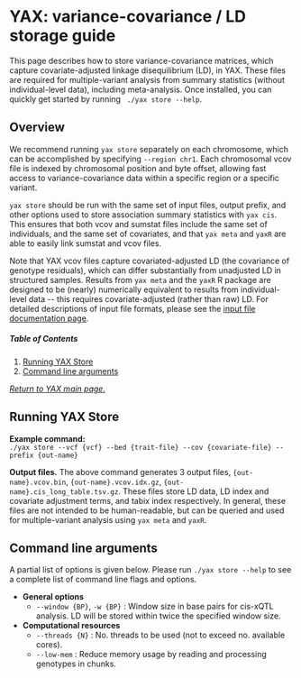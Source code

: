 

# YAX: variance-covariance / LD storage guide
This page describes how to store variance-covariance matrices, which capture covariate-adjusted linkage disequilibrium (LD), in YAX. These files are required for multiple-variant analysis from summary statistics (without individual-level data), including meta-analysis.  Once installed, you can quickly get started by running ` ./yax store --help`. <br />

## Overview
We recommend running `yax store` separately on each chromosome, which can be accomplished by specifying `--region chr1`.  Each chromosomal vcov file is indexed by chromosomal position and byte offset, allowing fast access to variance-covariance data within a specific region or a specific variant.<br />

`yax store` should be run with the same set of input files, output prefix, and other options used to store association summary statistics with `yax cis`.  This ensures that both vcov and sumstat files include the same set of individuals, and the same set of covariates, and that `yax meta` and `yaxR` are able to easily link sumstat and vcov files.  <br />

Note that YAX vcov files capture covariated-adjusted LD (the covariance of genotype residuals), which can differ substantially from unadjusted LD in structured samples.  Results from `yax meta` and the `yaxR` R package are designed to be (nearly) numerically equivalent to results from individual-level data -- this requires covariate-adjusted (rather than raw) LD.  For detailed descriptions of input file formats, please see the [input file documentation page](/doc/input_files.md). <br />

##### Table of Contents  

 1. [Running YAX Store](#running-yax-store)
 2. [Command line arguments](#command-line-arguments)

 [*Return to YAX main page.*](/../../)

## Running YAX Store
**Example command:** <br />
 `./yax store --vcf {vcf} --bed {trait-file} --cov {covariate-file} --prefix {out-name}` <br />

 **Output files.** The above command generates 3 output files, `{out-name}.vcov.bin`, `{out-name}.vcov.idx.gz`, `{out-name}.cis_long_table.tsv.gz`.  These files store LD data, LD index and covariate adjustment terms, and tabix index respectively. In general, these files are not intended to be human-readable, but can be queried and used for multiple-variant analysis using `yax meta` and `yaxR`. <br />

## Command line arguments
A partial list of options is given below.  Please run `./yax store --help` to see a complete list of command line flags and options. 
 - **General options**
	  - `--window {BP}`, `-w {BP}` : Window size in base pairs for cis-xQTL analysis.  LD will be stored within twice the specified window size. 
 - **Computational resources** 
	 - `--threads {N}` : No. threads to be used (not to exceed no. available cores).
	 - `--low-mem` : Reduce memory usage by reading and processing genotypes in chunks.  
